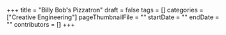 +++
title = "Billy Bob's Pizzatron"
draft = false
tags = []
categories = ["Creative Engineering"]
pageThumbnailFile = ""
startDate = ""
endDate = ""
contributors = []
+++
